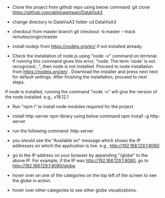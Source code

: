 - Clone the project from github repo using below command: 
git clone https://github.com/abhinawtiwari/DataVisA3
- change directory to DataVisA3 folder 
cd DataVisA3
- checkout from master branch
git checkout -b master --track remotes/origin/master

- install nodejs from https://nodejs.org/en/ if not installed already.
- Check the installation of node.js using "node -v" command on terminal. If running this command gives this error, "node: The term 'node' is not recognized...", then node is not installed. Proceed to node installation from https://nodejs.org/en/ . Download the installer and press next next for default settings. After finishing the installation, proceed to next steps.

If node is installed, running the command "node -v" will give the version of the node installed. e.g., v18.12.1

- Run "npm i" to install node modules required for the project
- install http-server npm library using below command
    npm install -g http-server
- run the following command:
    http-server
- you should see the "Available on" message which shows the IP addresses on which the application is live. e.g., http://192.168.129.1:8080
- go to the IP address on your browser by appending "/globe" to the above IP. For example, if the IP was http://192.168.129.1:8080, go to http://192.168.129.1:8080/globe

- hover over on one of the categories on the top left of the screen to see the globe in action.
- hover over other categories to see other globe visualizations.